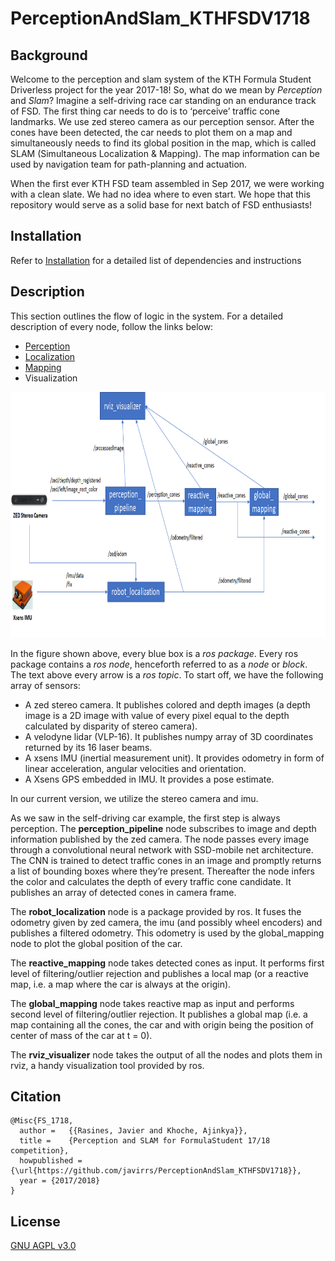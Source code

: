 # PerceptionAndSlam_KTHFSDV1718
## Background
Welcome to the perception and slam system of the KTH Formula Student Driverless project for the year 2017-18! So, what do we mean by *Perception* and *Slam*? Imagine a self-driving race car standing on an endurance track of FSD. The first thing car needs to do is to ‘perceive’ traffic cone landmarks. We use zed stereo camera as our perception sensor. After the cones have been detected, the car needs to plot them on a map and simultaneously needs to find its global position in the map, which is called SLAM (Simultaneous Localization & Mapping). The map information can be used by navigation team for path-planning and actuation. 

When the first ever KTH FSD team assembled in Sep 2017, we were working with a clean slate. We had no idea where to even start. We hope that this repository would serve as a solid base for next batch of FSD enthusiasts!

## Installation
Refer to [Installation](docs/Installation.md) for a detailed list of dependencies and instructions

## Description 
This section outlines the flow of logic in the system. For a detailed description of every node, follow the links below:
-	[Perception](docs/perception.md)
-	[Localization](docs/localization.md)
-	[Mapping](mapping.md)
-	Visualization

<p align="center">
  <img src="docs/perc_slam_architecture1.png" width=879 height=393>
</p>

In the figure shown above, every blue box is a _ros package_. Every ros package contains a _ros node_, henceforth referred to as a _node_ or _block_. The text above every arrow is a _ros topic_. To start off, we have the following array of sensors:
-	A zed stereo camera. It publishes colored and depth images (a depth image is a 2D image with value of every pixel equal to the depth calculated by disparity of stereo camera).
-	A velodyne lidar (VLP-16). It publishes numpy array of 3D coordinates returned by its 16 laser beams.
-	A xsens IMU (inertial measurement unit). It provides odometry in form of linear acceleration, angular velocities and orientation.
-	A Xsens GPS embedded in IMU. It provides a pose estimate.

In our current version, we utilize the stereo camera and imu. 

As we saw in the self-driving car example, the first step is always perception. The **perception_pipeline** node subscribes to image and depth information published by the zed camera. The node passes every image through a convolutional neural network with SSD-mobile net architecture. The CNN is trained to detect traffic cones in an image and promptly returns a list of bounding boxes where they’re present. Thereafter the node infers the color and calculates the depth of every traffic cone candidate. It publishes an array of detected cones in camera frame.

The **robot_localization** node is a package provided by ros. It fuses the odometry given by zed camera, the imu (and possibly wheel encoders) and publishes a filtered odometry. This odometry is used by the global_mapping node to plot the global position of the car.

The **reactive_mapping** node takes detected cones as input. It performs first level of filtering/outlier rejection and publishes a local map (or a reactive map, i.e. a map where the car is always at the origin).

The **global_mapping** node takes reactive map as input and performs second level of filtering/outlier rejection. It publishes a global map (i.e. a map containing all the cones, the car and with origin being the position of center of mass of the car at t = 0).

The **rviz_visualizer** node takes the output of all the nodes and plots them in rviz, a handy visualization tool provided by ros.

## Citation


    @Misc{FS_1718,
      author =   {{Rasines, Javier and Khoche, Ajinkya}},
      title =    {Perception and SLAM for FormulaStudent 17/18 competition},
      howpublished = {\url{https://github.com/javirrs/PerceptionAndSlam_KTHFSDV1718}},
      year = {2017/2018}
    }
    
## License
[GNU AGPL v3.0](LICENSE)
